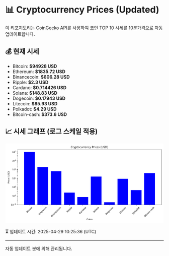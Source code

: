 
# 📊 Cryptocurrency Prices (Updated)

이 리포지토리는 CoinGecko API를 사용하여 코인 TOP 10 시세를 10분가격으로 자동 업데이트합니다.

## 💰 현재 시세
- Bitcoin: **$94928 USD**
- Ethereum: **$1835.72 USD**
- Binancecoin: **$606.28 USD**
- Ripple: **$2.3 USD**
- Cardano: **$0.714426 USD**
- Solana: **$148.83 USD**
- Dogecoin: **$0.17943 USD**
- Litecoin: **$85.93 USD**
- Polkadot: **$4.29 USD**
- Bitcoin-cash: **$373.6 USD**

## 📈 시세 그래프 (로그 스케일 적용)
![Crypto Prices](crypto_prices.png)

⏳ 업데이트 시간: 2025-04-29 10:25:36 (UTC)

---
자동 업데이트 봇에 의해 관리됩니다.
